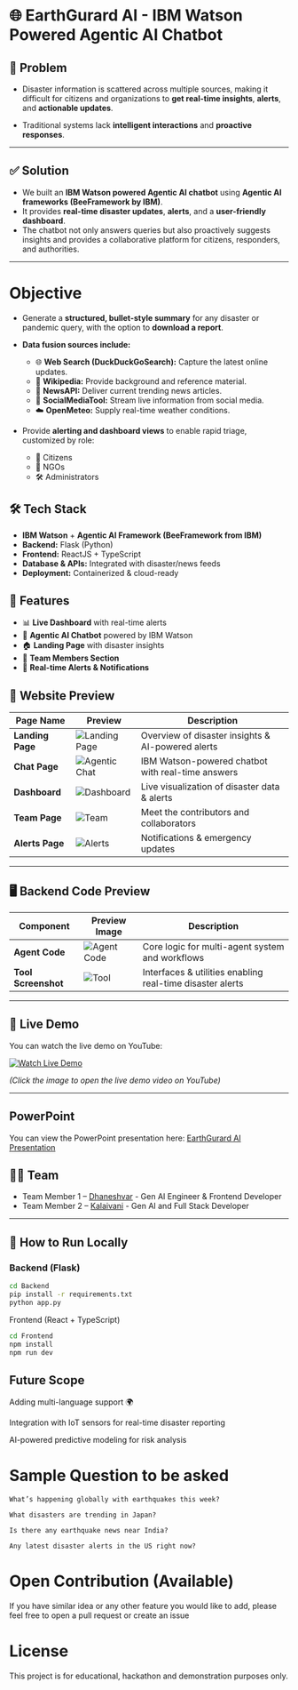 # 🌐 EarthGurard AI - IBM Watson Powered Agentic AI Chatbot

## 🚨 Problem
- Disaster information is scattered across multiple sources, making it difficult for citizens and organizations to **get real-time insights**, **alerts**, and **actionable updates**.  

- Traditional systems lack **intelligent interactions** and **proactive responses**.

---

## ✅ Solution
- We built an **IBM Watson powered Agentic AI chatbot** using **Agentic AI frameworks (BeeFramework by IBM)**.  
- It provides **real-time disaster updates**, **alerts**, and a **user-friendly dashboard**.  
- The chatbot not only answers queries but also proactively suggests insights and provides a collaborative platform for citizens, responders, and authorities.

---

# Objective
- Generate a **structured, bullet-style summary** for any disaster or pandemic query, with the option to **download a report**.  

- **Data fusion sources include:**
  - 🌐 **Web Search (DuckDuckGoSearch):** Capture the latest online updates.  
  - 📖 **Wikipedia:** Provide background and reference material.  
  - 📰 **NewsAPI:** Deliver current trending news articles.  
  - 💬 **SocialMediaTool:** Stream live information from social media.  
  - ☁️ **OpenMeteo:** Supply real-time weather conditions.  

- Provide **alerting and dashboard views** to enable rapid triage, customized by role:  
  - 👤 Citizens  
  - 🏥 NGOs  
  - 🛠️ Administrators



## 🛠️ Tech Stack
- **IBM Watson** + **Agentic AI Framework (BeeFramework from IBM)**
- **Backend:** Flask (Python)
- **Frontend:** ReactJS + TypeScript
- **Database & APIs:** Integrated with disaster/news feeds
- **Deployment:** Containerized & cloud-ready



## 🚀 Features
- 📊 **Live Dashboard** with real-time alerts  
- 💬 **Agentic AI Chatbot** powered by IBM Watson  
- 🏠 **Landing Page** with disaster insights  
- 👥 **Team Members Section**  
- 🚨 **Real-time Alerts & Notifications**  



## 📸 Website Preview

| Page Name       | Preview                                  | Description                                      |
|-----------------|------------------------------------------|--------------------------------------------------|
| **Landing Page** | ![Landing Page](./Images/LandingPage.png)          | Overview of disaster insights & AI-powered alerts |
| **Chat Page**    | ![Agentic Chat](./Images/Chatbot.png)                | IBM Watson-powered chatbot with real-time answers |
| **Dashboard**    | ![Dashboard](Images/Dashboard.png)      | Live visualization of disaster data & alerts      |
| **Team Page**    | ![Team](Images/TeamMembers.png)                | Meet the contributors and collaborators           |
| **Alerts Page**  | ![Alerts](Images/LiveAlerts.png)            | Notifications & emergency updates                 |

---


## 🖥️ Backend Code Preview

| Component        | Preview Image                          | Description                          |
|------------------|----------------------------------------|--------------------------------------|
| **Agent Code**   | ![Agent Code](Images/Bee-Workflow_Agents.png)   | Core logic for multi-agent system and workflows |
| **Tool Screenshot** | ![Tool](Images/CustomAgentTool.png) | Interfaces & utilities enabling real-time disaster alerts |


---

## 🎥 Live Demo
You can watch the live demo on YouTube:  

[![Watch Live Demo](https://img.youtube.com/vi/RxRqzCwhqeE/0.jpg)](https://youtu.be/RxRqzCwhqeE)  

*(Click the image to open the live demo video on YouTube)*


---
## PowerPoint
You can view the PowerPoint presentation here: [EarthGurard AI Presentation](./Powerpoint/EarthGuardAI.pptx)


## 👨‍💻 Team
- Team Member 1 – [Dhaneshvar](https://www.linkedin.com/in/dhaneshvar/) - Gen AI Engineer  & Frontend Developer
- Team Member 2 – [Kalaivani](https://www.linkedin.com/in/kalaivani-mahalatchoumy/) - Gen AI and Full Stack Developer

---

## 🚀 How to Run Locally

### Backend (Flask)
```bash
cd Backend
pip install -r requirements.txt
python app.py
```


Frontend (React + TypeScript)

```bash
cd Frontend
npm install
npm run dev
```

## Future Scope

Adding multi-language support 🌍

Integration with IoT sensors for real-time disaster reporting

AI-powered predictive modeling for risk analysis

# Sample Question to be asked

    What’s happening globally with earthquakes this week?

    What disasters are trending in Japan?
    
    Is there any earthquake news near India?
    
    Any latest disaster alerts in the US right now?

# Open Contribution (Available)

If you have similar idea or any other feature you would like to add, please feel free to open a pull request or create an issue

# License

This project is for educational, hackathon and demonstration purposes only.

